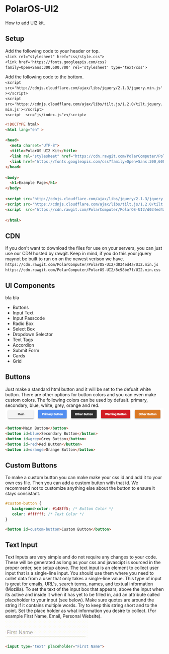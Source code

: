 # PolarOS-UI2
How to add UI2 kit.

## Setup
Add the following code to your header or top.<br>
`<link rel="stylesheet" href="css/style.css">`<br>
`<link href='https://fonts.googleapis.com/css?family=Open+Sans:300,600,700' rel='stylesheet' type='text/css'> `

Add the following code to the bottom.<br>
`<script src='http://cdnjs.cloudflare.com/ajax/libs/jquery/2.1.3/jquery.min.js'></script>`<br>
`<script src='https://cdnjs.cloudflare.com/ajax/libs/tilt.js/1.2.0/tilt.jquery.min.js'></script>`<br>
`<script  src="js/index.js"></script>`

```html
<!DOCTYPE html>
<html lang="en" >

<head>
  <meta charset="UTF-8">
  <title>PolarOS UI2 Kit</title>
  <link rel="stylesheet" href="https://cdn.rawgit.com/PolarComputer/PolarOS-UI2/8c98be7f/UI2.min.css">
  <link href='https://fonts.googleapis.com/css?family=Open+Sans:300,600,700' rel='stylesheet' type='text/css'>
</head>

<body>
  <h1>Example Page</h1>
</body>
  
<script src='http://cdnjs.cloudflare.com/ajax/libs/jquery/2.1.3/jquery.min.js'></script>
<script src='https://cdnjs.cloudflare.com/ajax/libs/tilt.js/1.2.0/tilt.jquery.min.js'></script>
<script  src="https://cdn.rawgit.com/PolarComputer/PolarOS-UI2/d034ed4a/UI2.min.js"></script>
  
</html>
```

## CDN <br>
If you don't want to download the files for use on your servers, you can just use our CDN hosted by rawgit. Keep in mind, if you do this your jquery maynot be built to run on on the newest verison we have.
`https://cdn.rawgit.com/PolarComputer/PolarOS-UI2/d034ed4a/UI2.min.js` <br>
`https://cdn.rawgit.com/PolarComputer/PolarOS-UI2/8c98be7f/UI2.min.css` <br>

## UI Components
bla bla
 - Buttons
 - Input Text
 - Input Passcode
 - Radio Box
 - Select Box
 - Dropdown Selector
 - Text Tags
 - Accordion
 - Submit Form
 - Cards
 - Grid
 
 ## Buttons
 Just make a standard html button and it will be set to the defualt white button. There are other options for button colors and you can even make custom colors. The following colors can be used by defualt. primary, secondary, blue, white, grey, orange and red.<br>
 ![Alt text](images/buttons-UI2.png?raw=true "PolarOS UI2 Kit - Buttons")
 ``` html 
<button>Main Button</button>
<button id=blue>Secondary Button</button>
<button id=grey>Grey Button</button>
<button id=red>Red Button</button>
<button id=orange>Orange Button</button>
```

## Custom Buttons
To make a custom button you can make make your css id and add it to your own css file. Then you can add a custom button with that id. We recommend not to customize anything else about the button to ensure it stays consistant.
```` css
#custom-button {
   background-color: #148ff5; /* Button Color */
   color: #ffffff; /* Text Color */
}
````

```` html
<button id=custom-button>Custom Button</button>
````

## Text Input
Text Inputs are very simple and do not require any changes to your code. These will be generated as long as your css and javascipt is sourced in the proper order, see setup above. The text input is an element to collect user input that is a single-line input. You should use them where you need to collet data from a user that only takes a single-line value. This type of input is great for emails, URL's, search terms, names, and textual information (Mozilla). To set the text of the input box that appears, above the input when its active and inside it when it has yet to be filled in, add an attribute called placeholder to your input (see below). Make sure quotes are around the string if it contains multiple words. Try to keep this string short and to the point. Set the place holder as what information you desire to collect. (For example First Name, Email, Personal Website).<br>
 ![Alt text](images/input-UI2.gif?raw=true "PolarOS UI2 Kit - Text Input")
 
 ````html
<input type="text" placeholder="First Name">
````
